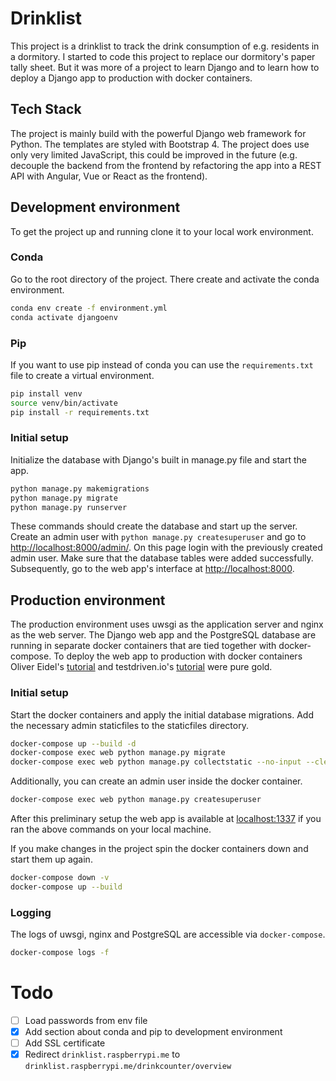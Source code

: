# Drinklist
This project is a drinklist to track the drink consumption of e.g. residents in a dormitory.
I started to code this project to replace our dormitory's paper tally sheet.
But it was more of a project to learn Django and to learn how to deploy a Django app to production with docker containers.

## Tech Stack
The project is mainly build with the powerful Django web framework for Python. The templates are styled with Bootstrap 4.
The project does use only very limited JavaScript, this could be improved in the future
(e.g. decouple the backend from the frontend by refactoring the app into a REST API with Angular, Vue or React as the frontend).

## Development environment
To get the project up and running clone it to your local work environment.
### Conda
Go to the root directory of the project. There create and activate the conda environment.
```bash
conda env create -f environment.yml
conda activate djangoenv
```
### Pip
If you want to use pip instead of conda you can use the `requirements.txt` file to create a virtual environment.
```bash
pip install venv
source venv/bin/activate
pip install -r requirements.txt
```

### Initial setup
Initialize the database with Django's built in manage.py file and start the app.
```bash
python manage.py makemigrations
python manage.py migrate
python manage.py runserver
```

These commands should create the database and start up the server. Create an admin user with `python manage.py createsuperuser`
and go to [http://localhost:8000/admin/](http://localhost:8000/admin/).
On this page login with the previously created admin user. Make sure that the database tables were added successfully.
Subsequently, go to the web app's interface at [http://localhost:8000](http://localhost:8000).

## Production environment
The production environment uses uwsgi as the application server and nginx as the web server.
The Django web app and the PostgreSQL database are running in separate docker containers that are tied together with docker-compose.
To deploy the web app to production with docker containers Oliver Eidel's [tutorial](https://www.eidel.io/2017/07/10/dockerizing-django-uwsgi-postgres/)
and testdriven.io's [tutorial](https://testdriven.io/blog/dockerizing-django-with-postgres-gunicorn-and-nginx/) were pure gold.

### Initial setup
Start the docker containers and apply the initial database migrations. Add the necessary admin staticfiles to the staticfiles directory.
```bash
docker-compose up --build -d
docker-compose exec web python manage.py migrate
docker-compose exec web python manage.py collectstatic --no-input --clear
```

Additionally, you can create an admin user inside the docker container.
```bash
docker-compose exec web python manage.py createsuperuser
```

After this preliminary setup the web app is available at [localhost:1337](http://localhost:1337) if you ran the above
commands on your local machine.

If you make changes in the project spin the docker containers down and start them up again.
```bash
docker-compose down -v
docker-compose up --build
```

### Logging
The logs of uwsgi, nginx and PostgreSQL are accessible via `docker-compose`.
```bash
docker-compose logs -f
```

# Todo
- [ ] Load passwords from env file
- [x] Add section about conda and pip to development environment
- [ ] Add SSL certificate
- [x] Redirect `drinklist.raspberrypi.me` to `drinklist.raspberrypi.me/drinkcounter/overview`